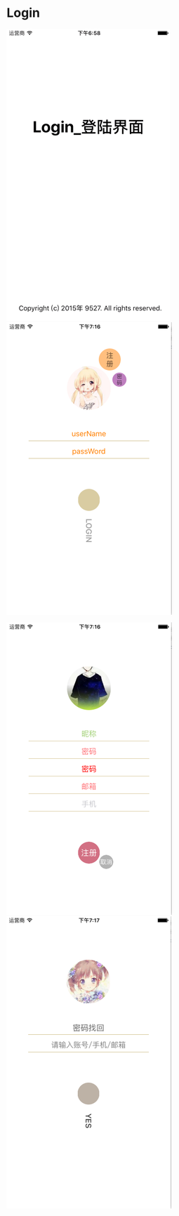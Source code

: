 # Login


![Image](https://raw.githubusercontent.com/Miaolegemi9527/MarkdownPhotos/master/Login/Login.gif)   ![Image](https://raw.githubusercontent.com/Miaolegemi9527/MarkdownPhotos/master/Login/Login2.png)


![Image](https://raw.githubusercontent.com/Miaolegemi9527/MarkdownPhotos/master/Login/Login3.png)  ![Image](https://raw.githubusercontent.com/Miaolegemi9527/MarkdownPhotos/master/Login/Login4.png)
